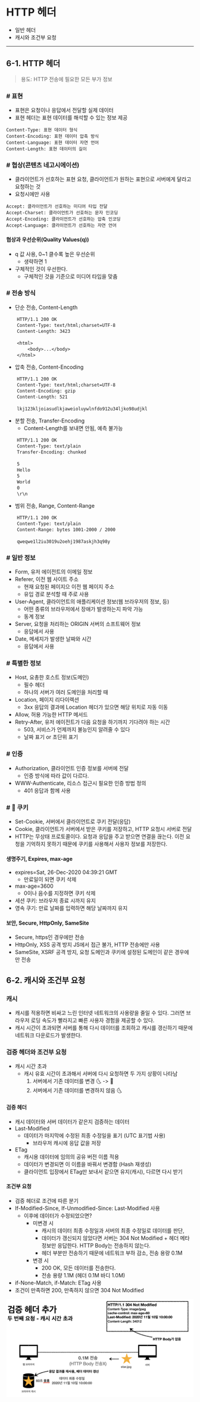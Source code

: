 # HTTP 헤더

* 일반 헤더
* 캐시와 조건부 요청

* * *

## 6-1. HTTP 헤더

> 용도: HTTP 전송에 필요한 모든 부가 정보

### # 표현

* 표현은 요청이나 응답에서 전달할 실제 데이터
* 표현 헤더는 표현 데이터를 해석할 수 있는 정보 제공

```
Content-Type: 표현 데이터 형식
Content-Encoding: 표현 데이터 압축 방식
Content-Language: 표현 데이터 자연 언어
Content-Length: 표현 데이터의 길이
```

### # 협상(콘텐츠 네고시에이션)

* 클라이언트가 선호하는 표현 요청, 클라이언트가 원하는 표현으로 서버에게 달라고 요청하는 것
* 요청시에만 사용

```
Accept: 클라이언트가 선호하는 미디어 타입 전달 
Accept-Charset: 클라이언트가 선호하는 문자 인코딩 
Accept-Encoding: 클라이언트가 선호하는 압축 인코딩 
Accept-Language: 클라이언트가 선호하는 자연 언어
```

#### 협상과 우선순위(Quality Values(q))

* q 값 사용, 0~1 클수록 높은 우선순위
    - 생략하면 1
* 구체적인 것이 우선한다.
    - 구체적인 것을 기준으로 미디어 타입을 맞춤

### # 전송 방식

* 단순 전송, Content-Length

```
    HTTP/1.1 200 OK
    Content-Type: text/html;charset=UTF-8 
    Content-Length: 3423
    
    <html> 
        <body>...</body>
    </html>
```

* 압축 전송, Content-Encoding

```
    HTTP/1.1 200 OK
    Content-Type: text/html;charset=UTF-8 
    Content-Encoding: gzip 
    Content-Length: 521
    
    lkj123kljoiasudlkjaweioluywlnfdo912u34ljko98udjkl
```

* 분할 전송, Transfer-Encoding
    - Content-Length를 보내면 안됨, 예측 불가능

```
    HTTP/1.1 200 OK 
    Content-Type: text/plain 
    Transfer-Encoding: chunked
    
    5
    Hello 
    5 
    World 
    0
    \r\n
```

* 범위 전송, Range, Content-Range

```
    HTTP/1.1 200 OK
    Content-Type: text/plain 
    Content-Range: bytes 1001-2000 / 2000
    
    qweqwe1l2iu3019u2oehj1987askjh3q98y
```

### # 일반 정보

* Form, 유저 에이전트의 이메일 정보
* Referer, 이전 웹 사이트 주소
    - 현재 요청된 페이지으 이전 웹 페이지 주소
    - 유입 경로 분석할 때 주로 사용
* User-Agent, 클라이언트의 애플리케이션 정보(웹 브라우저의 정보, 등)
    - 어떤 종류의 브라우저에서 장애가 발생하는지 파악 가능
    - 동계 정보
* Server, 요청을 처리하는 ORIGIN 서버의 소프트웨어 정보
    - 응답에서 사용
* Date, 메세지가 발생한 날짜와 시간
    - 응답에서 사용

### # 특별한 정보

* Host, 요총한 호스트 정보(도메인)
    - 필수 헤더
    - 하나의 서버가 여러 도메인을 처리할 때
* Location, 페이지 리다이렉션
    - 3xx 응답의 결과에 Location 헤더가 있으면 해당 위치로 자동 이동
* Allow, 허용 가능한 HTTP 메서드
* Retry-After, 유저 에이전트가 다음 요청을 하기까지 기다려야 하는 시간
    - 503, 서비스가 언제까지 불능인지 알려줄 수 있다
    - 날짜 표기 or 초단위 표기

### # 인증

* Authorization, 클라이언트 인증 정보를 서버에 전달
    - 인증 방식에 따라 값이 다르다.
* WWW-Authenticate, 리소스 접근시 필요한 인증 방법 정의
    - 401 응답과 함께 사용

### # 🍪 쿠키

* Set-Cookie, 서버에서 클라이언트로 쿠키 전달(응답)
* Cookie, 클라이언트가 서버에서 받은 쿠키를 저장하고, HTTP 요청시 서버로 전달
* HTTP는 무상태 프로토콜이다. 요청과 응답을 주고 받으면 연결을 끊는다. 이전 요청을 기억하지 못하기 때문에 쿠키를 사용해서 사용자 정보를 저장한다.

#### 생명주기, Expires, max-age

- expires=Sat, 26-Dec-2020 04:39:21 GMT
    - 만료일이 되면 쿠키 삭제
- max-age=3600
    - 0이나 음수를 지정하면 쿠키 삭제
- 세션 쿠키: 브라우저 종료 시까지 유지
- 영속 쿠기: 만료 날짜를 입력하면 해당 날짜까지 유지

#### 보안, Secure, HttpOnly, SameSite

- Secure, https인 경우에만 전송
- HttpOnly, XSS 공격 방지 JS에서 접근 불가, HTTP 전송에만 사용
- SameSite, XSRF 공격 방지, 요청 도메인과 쿠키에 설정된 도메인이 같은 경우에만 전송

## 6-2. 캐시와 조건부 요청

### 캐시

* 캐시를 적용하면 비싸고 느린 인터넷 네트워크의 사용량을 줄일 수 있다. 그러면 브라우저 로딩 속도가 빨라지고 빠른 사용자 경험을 제공할 수 있다.
* 캐시 시간이 초과되면 서버를 통해 다시 데이터를 조회하고 캐시를 갱신하기 때문에 네트워크 다운로드가 발생한다.

### 검증 헤더와 조건부 요청

* 캐시 시간 초과
    * 캐시 유효 시간이 초과해서 서버에 다시 요청하면 두 가지 상황이 나타남
        1. 서버에서 기존 데이터를 변경 🌜 -> 🌛
        2. 서버에서 기존 데이터를 변경하지 않음 🌜

#### 검증 헤더

* 캐시 데이터와 서버 데이터가 같은지 검증하는 데이터
* Last-Modified
    - 데이터가 마지막에 수정된 최종 수정일을 표기 (UTC 표기법 사용)
        - 브라우저 캐시에 응답 값을 저장
* ETag
  - 캐시용 데이터에 임의의 공유 버전 이름 적용
  - 데이터가 변경되면 이 이름을 바꿔서 변경함 (Hash 재생성)
  - 클라이언트 입장에서 ETag만 보내서 같으면 유지(캐시), 다르면 다시 받기

#### 조건부 요청

* 검증 헤더로 조건에 따른 분기
* If-Modified-Since, If-Unmodified-Since: Last-Modified 사용
  - 이후에 데이터가 수정되었으면?
    - 미변경 시
        - 캐시의 데이터 최종 수정일과 서버의 최종 수정일로 데이터를 판단,
        - 데이터가 갱신되지 않았다면 서버는 304 Not Modified + 헤더 메타 정보만 응답한다. HTTP Body는 전송하지 않는다.
        - 헤더 부분만 전송하기 때문에 네트워크 부하 감소, 전송 용량 0.1M
    - 변경 시
      - 200 OK, 모든 데이터를 전송한다. 
      - 전송 용량 1.1M (헤더 0.1M 바디 1.0M)
* if-None-Match, if-Match: ETag 사용
* 조건이 만족하면 200, 만족하지 않으면 304 Not Modified

![캐시 시간 초과 후 기존 데이터 사용](./images/6-1.png)